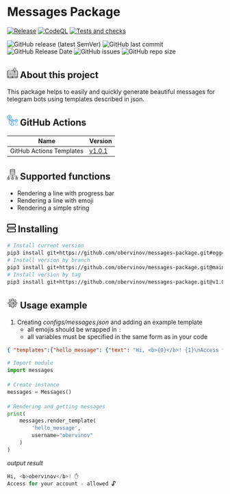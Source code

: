 # Messages Package
[![Release](https://github.com/obervinov/messages-package/actions/workflows/release.yml/badge.svg)](https://github.com/obervinov/messages-package/actions/workflows/release.yml)
[![CodeQL](https://github.com/obervinov/messages-package/actions/workflows/github-code-scanning/codeql/badge.svg)](https://github.com/obervinov/messages-package/actions/workflows/github-code-scanning/codeql)
[![Tests and checks](https://github.com/obervinov/messages-package/actions/workflows/tests.yml/badge.svg?branch=main&event=pull_request)](https://github.com/obervinov/messages-package/actions/workflows/tests.yml)

![GitHub release (latest SemVer)](https://img.shields.io/github/v/release/obervinov/messages-package?style=for-the-badge)
![GitHub last commit](https://img.shields.io/github/last-commit/obervinov/messages-package?style=for-the-badge)
![GitHub Release Date](https://img.shields.io/github/release-date/obervinov/messages-package?style=for-the-badge)
![GitHub issues](https://img.shields.io/github/issues/obervinov/messages-package?style=for-the-badge)
![GitHub repo size](https://img.shields.io/github/repo-size/obervinov/messages-package?style=for-the-badge)

## <img src="https://github.com/obervinov/_templates/blob/main/icons/book.png" width="25" title="about"> About this project
This package helps to easily and quickly generate beautiful messages for telegram bots using templates described in json.

## <img src="https://github.com/obervinov/_templates/blob/main/icons/github-actions.png" width="25" title="github-actions"> GitHub Actions
| Name  | Version |
| ------------------------ | ----------- |
| GitHub Actions Templates | [v1.0.1](https://github.com/obervinov/_templates/tree/v1.0.1) |


## <img src="https://github.com/obervinov/_templates/blob/main/icons/requirements.png" width="25" title="functions"> Supported functions
- Rendering a line with progress bar
- Rendering a line with emoji
- Rendering a simple string

## <img src="https://github.com/obervinov/_templates/blob/main/icons/stack2.png" width="20" title="install"> Installing
```bash
# Install current version
pip3 install git+https://github.com/obervinov/messages-package.git#egg=vault
# Install version by branch
pip3 install git+https://github.com/obervinov/messages-package.git@main#egg=vault
# Install version by tag
pip3 install git+https://github.com/obervinov/messages-package.git@v1.0.0#egg=vault
```

## <img src="https://github.com/obervinov/_templates/blob/main/icons/config.png" width="25" title="usage"> Usage example
1. Creating _configs/messages.json_ and adding an example template
   - all emojis should be wrapped in `:`
   - all variables must be specified in the same form as in your code
```json
{ "templates":{"hello_message": {"text": "Hi, <b>{0}</b>! {1}\nAccess for your account - allowed {2}", "args": ["username", ":raised_hand:", ":unlocked:"]}}}
```

```python
# Import module
import messages

# Create instance
messages = Messages()

# Rendering and getting messages
print(
    messages.render_template(
        'hello_message',
        username="obervinov"
    )
)
```

_output result_
```python
Hi, <b>obervinov</b>! ✋
Access for your account - allowed 🔓
```
